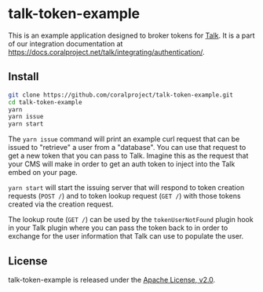 # talk-token-example

This is an example application designed to broker tokens for
[Talk](https://github.com/coralproject/talk). It is a part of our integration
documentation at https://docs.coralproject.net/talk/integrating/authentication/.

## Install

```bash
git clone https://github.com/coralproject/talk-token-example.git
cd talk-token-example
yarn
yarn issue
yarn start
```

The `yarn issue` command will print an example curl request that can be issued
to "retrieve" a user from a "database". You can use that request to get a new
token that you can pass to Talk. Imagine this as the request that your CMS will
make in order to get an auth token to inject into the Talk embed on your page.

`yarn start` will start the issuing server that will respond to token creation
requests (`POST /`) and to token lookup request (`GET /`) with those tokens
created via the creation request.

The lookup route (`GET /`) can be used by the `tokenUserNotFound` plugin hook in
your Talk plugin where you can pass the token back to in order to exchange for
the user information that Talk can use to populate the user.

## License

talk-token-example is released under the [Apache License, v2.0](/LICENSE).